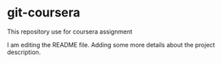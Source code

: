 # git-coursera
This repository use for coursera assignment

I am editing the README file. Adding some more details about the project description.
